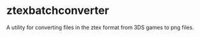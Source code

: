 # ztexbatchconverter
A utility for converting files in the ztex format from 3DS games to png files.
